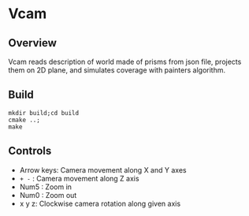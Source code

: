 # Vcam
## Overview
Vcam reads description of world made of prisms from json file, projects them on 2D plane, and simulates coverage with painters algorithm.
## Build
```Console
mkdir build;cd build
cmake ..;
make
```
## Controls
* Arrow keys: Camera movement along X and Y axes
* `+ -` : Camera movement along Z axis
* Num5 : Zoom in
* Num0 : Zoom out
* x y z: Clockwise camera rotation along given axis
